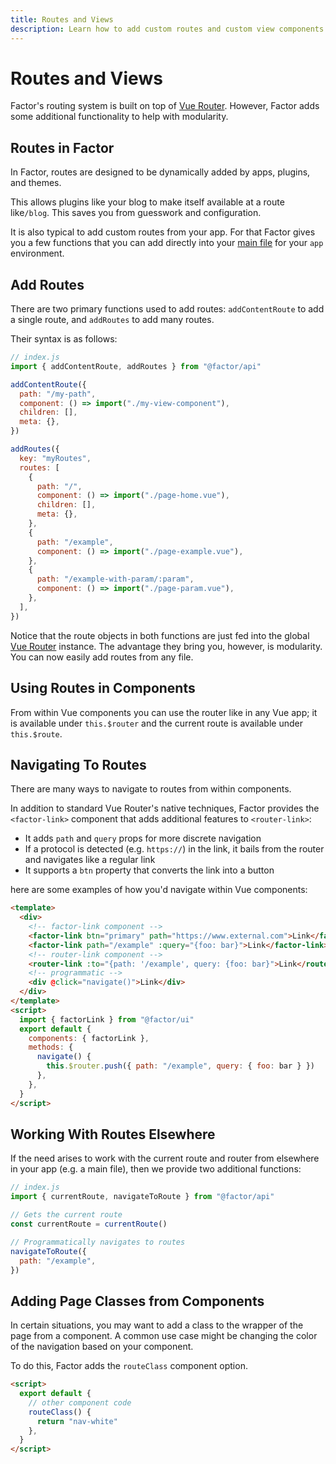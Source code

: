 ```yaml
---
title: Routes and Views
description: Learn how to add custom routes and custom view components.
---
```


# Routes and Views

Factor's routing system is built on top of [Vue Router](https://router.vuejs.org/). However, Factor adds some additional functionality to help with modularity.

## Routes in Factor

In Factor, routes are designed to be dynamically added by apps, plugins, and themes.

This allows plugins like your blog to make itself available at a route like`/blog`. This saves you from guesswork and configuration.

It is also typical to add custom routes from your app. For that Factor gives you a few functions that you can add directly into your [main file](./main-files) for your `app` environment.

## Add Routes

There are two primary functions used to add routes: `addContentRoute` to add a single route, and `addRoutes` to add many routes.

Their syntax is as follows:

```js
// index.js
import { addContentRoute, addRoutes } from "@factor/api"

addContentRoute({
  path: "/my-path",
  component: () => import("./my-view-component"),
  children: [],
  meta: {},
})

addRoutes({
  key: "myRoutes",
  routes: [
    {
      path: "/",
      component: () => import("./page-home.vue"),
      children: [],
      meta: {},
    },
    {
      path: "/example",
      component: () => import("./page-example.vue"),
    },
    {
      path: "/example-with-param/:param",
      component: () => import("./page-param.vue"),
    },
  ],
})
```

Notice that the route objects in both functions are just fed into the global [Vue Router](https://router.vuejs.org/) instance. The advantage they bring you, however, is modularity. You can now easily add routes from any file.

## Using Routes in Components

From within Vue components you can use the router like in any Vue app; it is available under `this.$router` and the current route is available under `this.$route`.

## Navigating To Routes

There are many ways to navigate to routes from within components.

In addition to standard Vue Router's native techniques, Factor provides the `<factor-link>` component that adds additional features to `<router-link>`:

- It adds `path` and `query` props for more discrete navigation
- If a protocol is detected (e.g. `https://`) in the link, it bails from the router and navigates like a regular link
- It supports a `btn` property that converts the link into a button

here are some examples of how you'd navigate within Vue components:

```html
<template>
  <div>
    <!-- factor-link component -->
    <factor-link btn="primary" path="https://www.external.com">Link</factor-link>
    <factor-link path="/example" :query="{foo: bar}">Link</factor-link>
    <!-- router-link component -->
    <router-link :to="{path: '/example', query: {foo: bar}">Link</router-link>
    <!-- programmatic -->
    <div @click="navigate()">Link</div>
  </div>
</template>
<script>
  import { factorLink } from "@factor/ui"
  export default {
    components: { factorLink },
    methods: {
      navigate() {
        this.$router.push({ path: "/example", query: { foo: bar } })
      },
    },
  }
</script>
```

## Working With Routes Elsewhere

If the need arises to work with the current route and router from elsewhere in your app (e.g. a main file), then we provide two additional functions:

```js
// index.js
import { currentRoute, navigateToRoute } from "@factor/api"

// Gets the current route
const currentRoute = currentRoute()

// Programmatically navigates to routes
navigateToRoute({
  path: "/example",
})
```

## Adding Page Classes from Components

In certain situations, you may want to add a class to the wrapper of the page from a component. A common use case might be changing the color of the navigation based on your component.

To do this, Factor adds the `routeClass` component option.

```html
<script>
  export default {
    // other component code
    routeClass() {
      return "nav-white"
    },
  }
</script>
```
